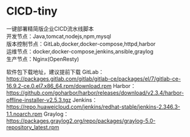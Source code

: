 # CICD-tiny
一键部署精简版企业CICD流水线脚本<br>
开发节点：Java,tomcat,nodejs,npm,mysql<br>
版本控制节点：GitLab,docker,docker-compose,httpd,harbor<br>
运维节点：docker,docker-compose,jenkins,ansible,graylog<br>
生产节点：Nginx(OpenResty)<br>

软件包下载地址，建议提前下载
GitLab：https://packages.gitlab.com/gitlab/gitlab-ce/packages/el/7/gitlab-ce-16.9.2-ce.0.el7.x86_64.rpm/download.rpm
Harbor：https://github.com/goharbor/harbor/releases/download/v2.3.4/harbor-offline-installer-v2.5.3.tgz
Jenkins：https://repo.huaweicloud.com/jenkins/redhat-stable/jenkins-2.346.3-1.1.noarch.rpm
Graylog：https://packages.graylog2.org/repo/packages/graylog-5.0-repository_latest.rpm
